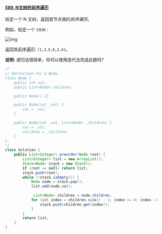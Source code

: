 #### [589. N叉树的前序遍历](https://leetcode-cn.com/problems/n-ary-tree-preorder-traversal/)



给定一个 N 叉树，返回其节点值的*前序遍历*。

例如，给定一个 `3叉树` :

 

![img](https://assets.leetcode-cn.com/aliyun-lc-upload/uploads/2018/10/12/narytreeexample.png)

 

返回其前序遍历: `[1,3,5,6,2,4]`。

 

**说明:** 递归法很简单，你可以使用迭代法完成此题吗?



```java
/*
// Definition for a Node.
class Node {
    public int val;
    public List<Node> children;

    public Node() {}

    public Node(int _val) {
        val = _val;
    }

    public Node(int _val, List<Node> _children) {
        val = _val;
        children = _children;
    }
};
*/
class Solution {
    public List<Integer> preorder(Node root) {
        List<Integer> list = new ArrayList();
        Stack<Node> stack = new Stack();
        if (root == null) return list;
        stack.push(root);
        while (!stack.isEmpty()) {
            Node node = stack.pop();
            list.add(node.val);
        
             List<Node> children = node.children;
            for (int index = children.size() - 1; index >= 0; index--) {
                stack.push(children.get(index));
            }
        }
        return list;
    }
}
```

